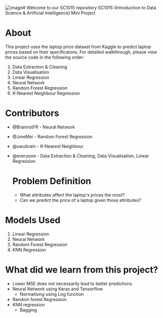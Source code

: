 ![image](https://github.com/BrainrotFR/SC1015/assets/101879612/8996a428-9e15-4633-bbbf-c3ace99b5f55)# Welcome to our SC1015 repository 
SC1015 (Introduction to Data Science & Artificial Intelligence) Mini Project  
# About
This project uses the laptop price dataset from Kaggle to predict laptop prices based on their specificatons. For detailed walkthrough, please view the source code in the following order:

1. Data Extraction & Cleaning
3. Data Visualisation
4. Linear Regression 
5. Neural Network
6. Random Forest Regression
7. K-Nearest Neighbour Regression

# Contributors
- @BrainrotFR - Neural Network
- @JmeMei - Random Forest Regression
- @uwubrain - K-Nearest Neighbour
- @everyone - Data Extraction & Cleaning, Data Visualisation, Linear Regression

  # Problem Definition
  * What attributes affect the laptop's prices the most?
  * Can we predict the price of a laptop given those attributes?

# Models Used
 1. Linear Regression
 2. Neural Network
 3. Random Forest Regression
 4. KNN Regression

# What did we learn from this project?
* Lower MSE does not necessarily lead to better predictions
* Neural Network using Keras and Tensorflow
  * Normalising using Log function
* Random forest Regression
* KNN regression
  * Bagging
